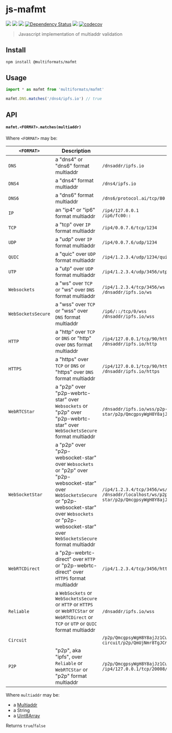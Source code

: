 # js-mafmt

[![](https://img.shields.io/badge/made%20by-Protocol%20Labs-blue.svg?style=flat-square)](http://protocol.ai)
[![](https://img.shields.io/badge/project-multiformats-blue.svg?style=flat-square)](https://github.com/multiformats/multiformats)
[![](https://img.shields.io/badge/freenode-%23ipfs-blue.svg?style=flat-square)](https://webchat.freenode.net/?channels=%23ipfs)
[![Dependency Status](https://david-dm.org/multiformats/js-mafmt.svg?style=flat-square)](https://david-dm.org/multiformats/js-mafmt)
[![](https://img.shields.io/travis/multiformats/js-mafmt.svg?style=flat-square)](https://travis-ci.com/multiformats/js-mafmt)
[![codecov](https://img.shields.io/codecov/c/github/multiformats/js-mafmt.svg?style=flat-square)](https://codecov.io/gh/multiformats/js-mafmt)

> Javascript implementation of multiaddr validation

## Install

```sh
npm install @multiformats/mafmt
```

## Usage

```js
import * as mafmt from 'multiformats/mafmt'

mafmt.DNS.matches('/dns4/ipfs.io') // true
```

## API

#### `mafmt.<FORMAT>.matches(multiaddr)`

Where `<FORMAT>` may be:

| `<FORMAT>` | Description | Example(s) |
| --- | --- | --- |
| `DNS` | a "dns4" or "dns6" format multiaddr | `/dnsaddr/ipfs.io`
| `DNS4` | a "dns4" format multiaddr | `/dns4/ipfs.io` |
| `DNS6` | a "dns6" format multiaddr | `/dns6/protocol.ai/tcp/80` |
| `IP` | an "ip4" or "ip6" format multiaddr | `/ip4/127.0.0.1` <br> `/ip6/fc00::` |
| `TCP` | a "tcp" over `IP` format multiaddr | `/ip4/0.0.7.6/tcp/1234` |
| `UDP` | a "udp" over `IP` format multiaddr | `/ip4/0.0.7.6/udp/1234` |
| `QUIC` | a "quic" over `UDP` format multiaddr | `/ip4/1.2.3.4/udp/1234/quic` |
| `UTP` | a "utp" over `UDP` format multiaddr | `/ip4/1.2.3.4/udp/3456/utp` |
| `Websockets` | a "ws" over `TCP` or "ws" over `DNS` format multiaddr | `/ip4/1.2.3.4/tcp/3456/ws` <br> `/dnsaddr/ipfs.io/ws` |
| `WebSocketsSecure` | a "wss" over `TCP` or "wss" over `DNS` format multiaddr | `/ip6/::/tcp/0/wss` <br> `/dnsaddr/ipfs.io/wss` |
| `HTTP` | a "http" over `TCP` or `DNS` or "http" over `DNS` format multiaddr | `/ip4/127.0.0.1/tcp/90/http` <br> `/dnsaddr/ipfs.io/http` |
| `HTTPS` | a "https" over `TCP` or `DNS` or "https" over `DNS` format multiaddr | `/ip4/127.0.0.1/tcp/90/https` <br> `/dnsaddr/ipfs.io/https` |
| `WebRTCStar` | a "p2p" over "p2p-webrtc-star" over `Websockets` or "p2p" over "p2p-webrtc-star" over `WebSocketsSecure` format multiaddr | `/dnsaddr/ipfs.io/wss/p2p-webrtc-star/p2p/QmcgpsyWgH8Y8ajJz1Cu72KnS5uo2Aa2LpzU7kinSoooo4` |
| `WebSocketStar` | a "p2p" over "p2p-websocket-star" over `Websockets` or "p2p" over "p2p-websocket-star" over `WebSocketsSecure` or "p2p-websocket-star" over `Websockets` or "p2p-websocket-star" over `WebSocketsSecure` format multiaddr | `/ip4/1.2.3.4/tcp/3456/ws/p2p-websocket-star` <br> `/dnsaddr/localhost/ws/p2p-websocket-star/p2p/QmcgpsyWgH8Y8ajJz1Cu72KnS5uo2Aa2LpzU7kinSoooo4` |
| `WebRTCDirect` | a "p2p-webrtc-direct" over `HTTP` or "p2p-webrtc-direct" over `HTTPS` format multiaddr | `/ip4/1.2.3.4/tcp/3456/http/p2p-webrtc-direct` |
| `Reliable` | a `WebSockets` or `WebSocketsSecure` or `HTTP` or `HTTPS` or `WebRTCStar` or `WebRTCDirect` or `TCP` or `UTP` or `QUIC` format multiaddr | `/dnsaddr/ipfs.io/wss` |
| `Circuit` |  | `/p2p/QmcgpsyWgH8Y8ajJz1Cu72KnS5uo2Aa2LpzU7kinSoooo4/p2p-circuit/p2p/QmUjNmr8TgJCn1Ao7DvMy4cjoZU15b9bwSCBLE3vwXiwgj` |
| `P2P` | "p2p", aka "ipfs", over `Reliable` or `WebRTCStar` or "p2p" format multiaddr | `/p2p/QmcgpsyWgH8Y8ajJz1Cu72KnS5uo2Aa2LpzU7kinSoooo4` <br> `/ip4/127.0.0.1/tcp/20008/ws/p2p/QmUjNmr8TgJCn1Ao7DvMy4cjoZU15b9bwSCBLE3vwXiwgj` |

Where `multiaddr` may be:

* a [Multiaddr](https://www.npmjs.com/package/multiaddr)
* a String
* a [Uint8Array](https://developer.mozilla.org/en-US/docs/Web/JavaScript/Reference/Global_Objects/Uint8Array)

Returns `true`/`false`

